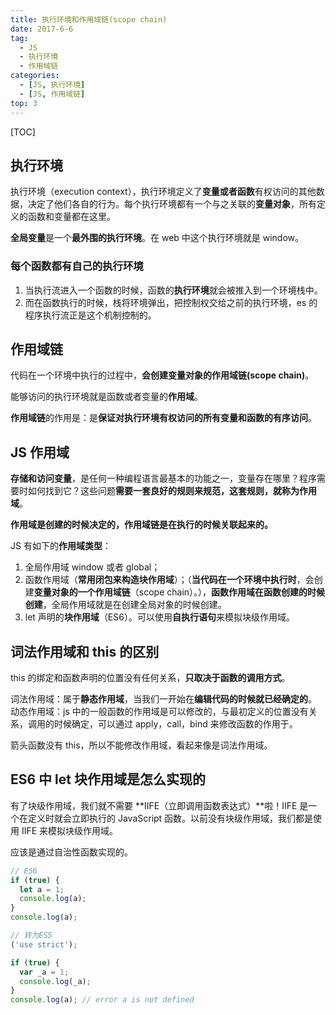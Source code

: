 ```yaml
---
title: 执行环境和作用域链(scope chain)
date: 2017-6-6
tag:
  - JS
  - 执行环境
  - 作用域链
categories:
  - [JS, 执行环境]
  - [JS, 作用域链]
top: 3
---
```


[TOC]

## 执行环境

执行环境（execution context），执行环境定义了**变量或者函数**有权访问的其他数据，决定了他们各自的行为。每个执行环境都有一个与之关联的**变量对象**，所有定义的函数和变量都在这里。

**全局变量**是一个**最外围的执行环境**。在 web 中这个执行环境就是 window。

### 每个函数都有自己的执行环境

1. 当执行流进入一个函数的时候，函数的**执行环境**就会被推入到一个环境栈中。
2. 而在函数执行的时候，栈将环境弹出，把控制权交给之前的执行环境，es 的程序执行流正是这个机制控制的。

## 作用域链

代码在一个环境中执行的过程中，**会创建变量对象的作用域链(scope chain)**。

能够访问的执行环境就是函数或者变量的**作用域**。

**作用域链**的作用是：是**保证对执行环境有权访问的所有变量和函数的有序访问**。

## JS 作用域

**存储和访问变量**，是任何一种编程语言最基本的功能之一，变量存在哪里？程序需要时如何找到它？这些问题**需要一套良好的规则来规范，这套规则，就称为作用域**。

**作用域是创建的时候决定的，作用域链是在执行的时候关联起来的。**

JS 有如下的**作用域类型**：

1. 全局作用域 window 或者 global；
2. 函数作用域（**常用闭包来构造块作用域**）；（**当代码在一个环境中执行时**，会创建**变量对象的一个作用域链**（scope chain）。），**函数作用域在函数创建的时候创建**，全局作用域就是在创建全局对象的时候创建。
3. let 声明的**块作用域**（ES6）。可以使用**自执行语句**来模拟块级作用域。

## 词法作用域和 this 的区别

this 的绑定和函数声明的位置没有任何关系，**只取决于函数的调用方式**。

词法作用域：属于**静态作用域**，当我们一开始在**编辑代码的时候就已经确定的**。
动态作用域：js 中的一般函数的作用域是可以修改的，与最初定义的位置没有关系，调用的时候确定，可以通过 apply，call，bind 来修改函数的作用于。

箭头函数没有 this，所以不能修改作用域，看起来像是词法作用域。

## ES6 中 let 块作用域是怎么实现的

有了块级作用域，我们就不需要 **IIFE（立即调用函数表达式）**啦！IIFE 是一个在定义时就会立即执行的 JavaScript 函数。以前没有块级作用域，我们都是使用 IIFE 来模拟块级作用域。

应该是通过自治性函数实现的。

```js
// ES6
if (true) {
  let a = 1;
  console.log(a);
}
console.log(a);

// 转为ES5
('use strict');

if (true) {
  var _a = 1;
  console.log(_a);
}
console.log(a); // error a is not defined
```
